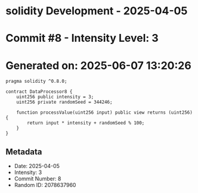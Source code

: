 ﻿# solidity Development - 2025-04-05
# Commit #8 - Intensity Level: 3
# Generated on: 2025-06-07 13:20:26
```solidity
pragma solidity ^0.8.0;

contract DataProcessor8 {
    uint256 public intensity = 3;
    uint256 private randomSeed = 344246;

    function processValue(uint256 input) public view returns (uint256) {
        return input * intensity + randomSeed % 100;
    }
}
```
## Metadata
- Date: 2025-04-05
- Intensity: 3
- Commit Number: 8
- Random ID: 2078637960

